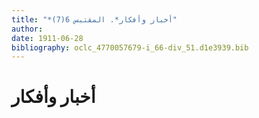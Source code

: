```yaml
---
title: "*أخبار وأفكار*. المقتبس 6(7)"
author: 
date: 1911-06-28
bibliography: oclc_4770057679-i_66-div_51.d1e3939.bib
---
```




#  أخبار وأفكار 

